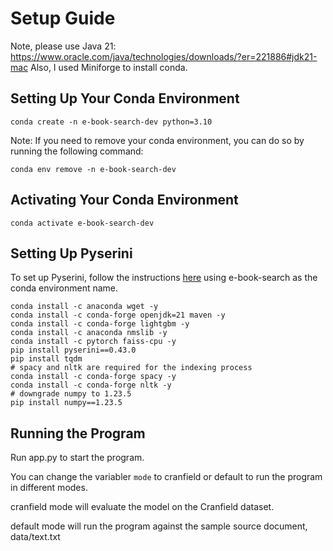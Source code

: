 
# Setup Guide

Note, please use Java 21: https://www.oracle.com/java/technologies/downloads/?er=221886#jdk21-mac
Also, I used Miniforge to install conda.
## Setting Up Your Conda Environment
```
conda create -n e-book-search-dev python=3.10
```

Note: If you need to remove your conda environment, you can do so by running the following command:
```
conda env remove -n e-book-search-dev
```

## Activating Your Conda Environment
```
conda activate e-book-search-dev
```

## Setting Up Pyserini
To set up Pyserini, follow the instructions [here](https://github.com/castorini/pyserini/blob/master/docs/installation.md#pypi-installation-walkthrough) using e-book-search as the conda environment name.

```
conda install -c anaconda wget -y
conda install -c conda-forge openjdk=21 maven -y
conda install -c conda-forge lightgbm -y
conda install -c anaconda nmslib -y
conda install -c pytorch faiss-cpu -y
pip install pyserini==0.43.0
pip install tqdm
# spacy and nltk are required for the indexing process
conda install -c conda-forge spacy -y
conda install -c conda-forge nltk -y
# downgrade numpy to 1.23.5
pip install numpy==1.23.5
```

## Running the Program
Run app.py to start the program.

You can change the variabler `mode` to cranfield or default to run the program in different modes.

cranfield mode will evaluate the model on the Cranfield dataset.

default mode will run the program against the sample source document, data/text.txt